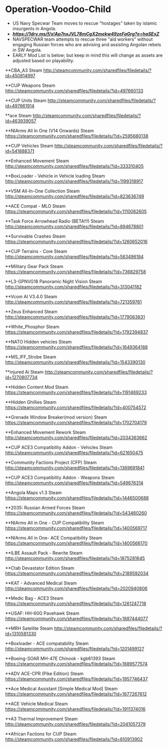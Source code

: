 # Operation-Voodoo-Child
* US Navy Specwar Team moves to rescue "hostages" taken by islamic insurgents in Angola.
* __***https://1drv.ms/f/s!Ap7nxJVL78mCgX2mekw49zeFaGrg?e=haSExZ***__
* NAVSPECWAR team attempts to rescue three "aid workers" without engaging Russian forces who are advising and assisting Angolan rebels in SW Angola. 
* EARLY Mod List is below; but keep in mind this will change as assets are adjusted based on playability.

**CBA_A3 	Steam 	http://steamcommunity.com/sharedfiles/filedetails/?id=450814997

**CUP Weapons 	Steam 	http://steamcommunity.com/sharedfiles/filedetails/?id=497660133

**CUP Units 	Steam 	http://steamcommunity.com/sharedfiles/filedetails/?id=497661914

**ace 	Steam 	http://steamcommunity.com/sharedfiles/filedetails/?id=463939057

**NIArms All In One (V14 Onwards) 	Steam 	https://steamcommunity.com/sharedfiles/filedetails/?id=2595680138

**CUP Vehicles 	Steam 	http://steamcommunity.com/sharedfiles/filedetails/?id=541888371

**Enhanced Movement 	Steam 	http://steamcommunity.com/sharedfiles/filedetails/?id=333310405

**BoxLoader - Vehicle in Vehicle loading 	Steam 	http://steamcommunity.com/sharedfiles/filedetails/?id=1199318917

**VSM All-In-One Collection 	Steam 	http://steamcommunity.com/sharedfiles/filedetails/?id=823636749

**ACE Compat - MLO 	Steam 	https://steamcommunity.com/sharedfiles/filedetails/?id=1110082605

**Task Force Arrowhead Radio (BETA!!!) 	Steam 	http://steamcommunity.com/sharedfiles/filedetails/?id=894678801

**Survivable Crashes 	Steam 	https://steamcommunity.com/sharedfiles/filedetails/?id=1260652016

**CUP Terrains - Core 	Steam 	http://steamcommunity.com/sharedfiles/filedetails/?id=583496184

**Military Gear Pack 	Steam 	https://steamcommunity.com/sharedfiles/filedetails/?id=736829758

**L3-GPNVG18 Panoramic Night Vision 	Steam 	http://steamcommunity.com/sharedfiles/filedetails/?id=313041182

**Vcom AI V3.4.0 	Steam 	http://steamcommunity.com/sharedfiles/filedetails/?id=721359761

**Zeus Enhanced 	Steam 	http://steamcommunity.com/sharedfiles/filedetails/?id=1779063631

**White_Phosphor 	Steam 	https://steamcommunity.com/sharedfiles/filedetails/?id=1792394837

**NATO Hidden vehicles 	Steam 	https://steamcommunity.com/sharedfiles/filedetails/?id=1649364188

**MS_IFF_Strobe 	Steam 	http://steamcommunity.com/sharedfiles/filedetails/?id=1543390130

**injured Ai 	Steam 	http://steamcommunity.com/sharedfiles/filedetails/?id=1270807734

**Hidden Content Mod 	Steam 	https://steamcommunity.com/sharedfiles/filedetails/?id=1191469233

**Hidden Ghillies 	Steam 	https://steamcommunity.com/sharedfiles/filedetails/?id=400754572

**Grenade Window Breaker(mod version) 	Steam 	https://steamcommunity.com/sharedfiles/filedetails/?id=1702704179

**Enhanced Movement Rework 	Steam 	http://steamcommunity.com/sharedfiles/filedetails/?id=2034363662

**CUP ACE3 Compatibility Addon - Vehicles 	Steam 	http://steamcommunity.com/sharedfiles/filedetails/?id=621650475

**Community Factions Project (CFP) 	Steam 	http://steamcommunity.com/sharedfiles/filedetails/?id=1369691841

**CUP ACE3 Compatibility Addon - Weapons 	Steam 	http://steamcommunity.com/sharedfiles/filedetails/?id=549676314

**Angola Maps v1.3 	Steam 	https://steamcommunity.com/sharedfiles/filedetails/?id=1446500688

**2035: Russian Armed Forces 	Steam 	https://steamcommunity.com/sharedfiles/filedetails/?id=543460260

**NIArms All in One - CUP Compatibility 	Steam 	https://steamcommunity.com/sharedfiles/filedetails/?id=1400569717

**NIArms All in One- ACE Compatibility 	Steam 	https://steamcommunity.com/sharedfiles/filedetails/?id=1400566170

**ILBE Assault Pack - Rewrite 	Steam 	http://steamcommunity.com/sharedfiles/filedetails/?id=1875281645

**Ctab Devastator Edition 	Steam 	https://steamcommunity.com/sharedfiles/filedetails/?id=2189592034

**KAT - Advanced Medical 	Steam 	http://steamcommunity.com/sharedfiles/filedetails/?id=2020940806

**Medic Bag - ACE3 	Steam 	https://steamcommunity.com/sharedfiles/filedetails/?id=1261247718

**USAF: HH-60G Pavehawk 	Steam 	https://steamcommunity.com/sharedfiles/filedetails/?id=1887444077

**MRH Satellite 	Steam 	http://steamcommunity.com/sharedfiles/filedetails/?id=1310581330

**Boxloader - ACE compatability 	Steam 	http://steamcommunity.com/sharedfiles/filedetails/?id=1201499127

**Boeing-SOAR MH-47E Chinook - kgb61393 	Steam 	https://steamcommunity.com/sharedfiles/filedetails/?id=1689577574

**ADV ACE-CPR (Pike Edition) 	Steam 	https://steamcommunity.com/sharedfiles/filedetails/?id=1957746437

**Ace Medical Assistant [Simple Medical Mod] 	Steam 	https://steamcommunity.com/sharedfiles/filedetails/?id=1677267612

**ACE Vehicle Medical 	Steam 	https://steamcommunity.com/sharedfiles/filedetails/?id=1911374016

**A3 Thermal Improvement 	Steam 	http://steamcommunity.com/sharedfiles/filedetails/?id=2041057379

**African Factions for CUP 	Steam 	http://steamcommunity.com/sharedfiles/filedetails/?id=810913902
